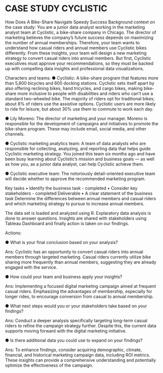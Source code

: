 # CASE STUDY CYCLISTIC

How Does A Bike-Share Navigate Speedy Success
Background context on the case study:
You are a junior data analyst working in the marketing analyst team at Cyclistic, a bike-share company in Chicago. The director of marketing believes the company’s future success depends on maximizing the number of annual memberships. Therefore, your team wants to understand how casual riders and annual members use Cyclistic bikes differently. From these insights, your team will design a new marketing strategy to convert casual riders into annual members. But first, Cyclistic executives must approve your recommendations, so they must be backed up with compelling data insights and professional data visualizations.



Characters and teams:
● Cyclistic: A bike-share program that features more than 5,800 bicycles and 600 docking stations. Cyclistic sets itself apart by also offering reclining bikes, hand tricycles, and cargo bikes, making bike-share more inclusive to people with disabilities and riders who can’t use a standard two-wheeled bike. The majority of riders opt for traditional bikes; about 8% of riders use the assistive options. Cyclistic users are more likely to ride for leisure, but about 30% use them to commute to work each day.

● Lily Moreno: The director of marketing and your manager. Moreno is responsible for the development of campaigns and initiatives to promote the bike-share program. These may include email, social media, and other channels.

● Cyclistic marketing analytics team: A team of data analysts who are responsible for collecting, analyzing, and reporting data that helps guide Cyclistic marketing strategy. You joined this team six months ago and have been busy learning about Cyclistic’s mission and business goals — as well as how you, as a junior data analyst, can help Cyclistic achieve them.

● Cyclistic executive team: The notoriously detail-oriented executive team will decide whether to approve the recommended marketing program.



Key tasks
• Identify the business task - completed
• Consider key stakeholders - completed
Deliverable
• A clear statement of the business task
Determine the differences between annual members and casual riders and which marketing strategy to pursue to increase annual members.

 The data set is loaded and analyzed using R. Explaratory data analysis is done to answer questions.
 Insights are shared with stakeholders using Tableau Dashboard and finally action is taken on our findings.


 Actions:

● What is your final conclusion based on your analysis?

Ans: Cyclistic has an opportunity to convert casual riders into annual members through targeted  marketing. Casual riders currently utilize bike sharing more frequently than annual members, suggesting they are already engaged with the service.

● How could your team and business apply your insights?

Ans: Implementing a focused digital marketing campaign aimed at frequent casual riders. Emphasizing the advantages of membership, especially for longer rides, to encourage conversion from casual to annual membership.

● What next steps would you or your stakeholders take based on your findings?

Ans: Conduct a deeper analysis specifically targeting long-term casual riders to refine the campaign strategy further. Despite this, the current data supports moving forward with the digital marketing initiative.

● Is there additional data you could use to expand on your findings?

Ans: To enhance findings, consider acquiring demographic, climate, financial, and historical marketing campaign data, including ROI metrics. These insights can provide a comprehensive understanding and potentially optimize the effectiveness of the campaign.

